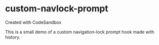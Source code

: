 # custom-navlock-prompt
Created with CodeSandbox


This is a small demo of a custom navigation-lock prompt hook made with history.
